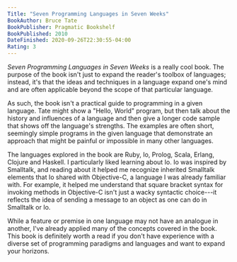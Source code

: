 ```yaml
---
Title: "Seven Programming Languages in Seven Weeks"
BookAuthor: Bruce Tate
BookPublisher: Pragmatic Bookshelf
BookPublished: 2010
DateFinished: 2020-09-26T22:30:55-04:00
Rating: 3
---
```


*Seven Programming Languages in Seven Weeks* is a really cool book.
The purpose of the book isn't just to expand the reader's toolbox of languages; instead, it's that the ideas and techniques in a language expand one's mind and are often applicable beyond the scope of that particular language.

As such, the book isn't a practical guide to programming in a given language.
Tate might show a "Hello, World" program, but then talk about the history and influences of a language and then give a longer code sample that shows off the language's strengths.
The examples are often short, seemingly simple programs in the given language that demonstrate an approach that might be painful or impossible in many other languages.

The languages explored in the book are Ruby, Io, Prolog, Scala, Erlang, Clojure and Haskell.
I particularly liked learning about Io.
Io was inspired by Smalltalk, and reading about it helped me recognize inherited Smalltalk elements that Io shared with Objective-C, a language I was already familiar with.
For example, it helped me understand that square bracket syntax for invoking methods in Objective-C isn't just a wacky syntactic choice---it reflects the idea of sending a message to an object as one can do in Smalltalk or Io.

While a feature or premise in one language may not have an analogue in another, I've already applied many of the concepts covered in the book.
This book is definitely worth a read if you don't have experience with a diverse set of programming paradigms and languages and want to expand your horizons.

